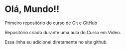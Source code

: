 # Olá, Mundo!!
 Primeiro repositório do curso de Git e GitHub

 Repositório criado durante uma aula do Curso em Vídeo.

 Essa linha eu adicionei diretamente no site github.
